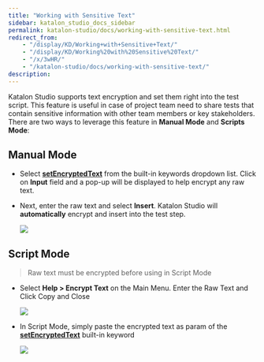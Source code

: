 ```yaml
---
title: "Working with Sensitive Text" 
sidebar: katalon_studio_docs_sidebar
permalink: katalon-studio/docs/working-with-sensitive-text.html 
redirect_from:
    - "/display/KD/Working+with+Sensitive+Text/"
    - "/display/KD/Working%20with%20Sensitive%20Text/"
    - "/x/3wHR/"
    - "/katalon-studio/docs/working-with-sensitive-text/"
description: 
---
```

Katalon Studio supports text encryption and set them right into the test script. This feature is useful in case of project team need to share tests that contain sensitive information with other team members or key stakeholders. There are two ways to leverage this feature in **Manual Mode** and **Scripts Mode**:

Manual Mode
-----------

* Select [**setEncryptedText**](/display/KD/%5BWebUI%5D+Set+Encrypted+Text) from the built-in keywords dropdown list. Click on **Input** field and a pop-up will be displayed to help encrypt any raw text.  
* Next, enter the raw text and select **Insert**. Katalon Studio will **automatically** encrypt and insert into the test step. 

  ![](https://github.com/katalon-studio/docs-images/raw/master/katalon-studio/docs/working-with-sensitive-text/image2018-3-26-173A513A4.png)

Script Mode
-----------

> Raw text must be encrypted before using in Script Mode

* Select **Help > Encrypt Text** on the Main Menu. Enter the Raw Text and Click Copy and Close

  ![](https://github.com/katalon-studio/docs-images/raw/master/katalon-studio/docs/working-with-sensitive-text/image2018-3-26-173A523A37.png)

* In Script Mode, simply paste the encrypted text as param of the **[setEncryptedText](/display/KD/%5BWebUI%5D+Set+Encrypted+Text)** built-in keyword

  ![](https://github.com/katalon-studio/docs-images/raw/master/katalon-studio/docs/working-with-sensitive-text/image2018-4-2-143A553A30.png)